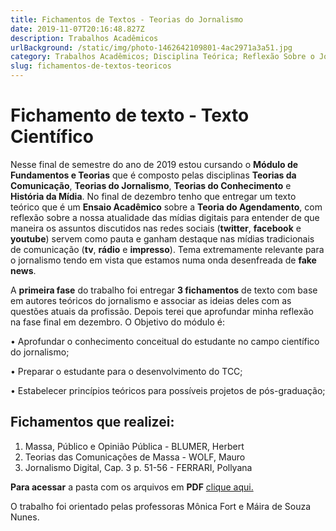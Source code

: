 ```yaml
---
title: Fichamentos de Textos - Teorias do Jornalismo
date: 2019-11-07T20:16:48.827Z
description: Trabalhos Acadêmicos
urlBackground: /static/img/photo-1462642109801-4ac2971a3a51.jpg
category: Trabalhos Acadêmicos; Disciplina Teórica; Reflexão Sobre o Jornalismo;
slug: fichamentos-de-textos-teoricos
---
```

# Fichamento de texto - Texto Científico

Nesse final de semestre do ano de 2019 estou cursando o **Módulo de Fundamentos e Teorias** que é composto pelas disciplinas **Teorias da Comunicação**, **Teorias do Jornalismo**, **Teorias do Conhecimento** e **História da Mídia**. No final de dezembro tenho que entregar um texto teórico que é um **Ensaio Acadêmico** sobre a **Teoria do Agendamento**, com reflexão sobre a nossa atualidade das mídias digitais para entender de que maneira os assuntos discutidos nas redes sociais (**twitter**, **facebook** e **youtube**) servem como pauta e ganham destaque nas mídias tradicionais de comunicação (**tv**, **rádio** e **impresso**). Tema extremamente relevante para o jornalismo tendo em vista que estamos numa onda desenfreada de **fake news**.

A **primeira fase** do trabalho foi entregar **3 fichamentos** de texto com base em autores teóricos do jornalismo e associar as ideias deles com as questões atuais da profissão. Depois terei que aprofundar minha reflexão na fase final em dezembro. O Objetivo do módulo é:

• Aprofundar o conhecimento conceitual do estudante no campo científico do jornalismo; 

• Preparar o estudante para o desenvolvimento do TCC; 

• Estabelecer princípios teóricos para possíveis projetos de pós-graduação;

## Fichamentos que realizei:

1. Massa, Público e Opinião Pública - BLUMER, Herbert
2. Teorias das Comunicações de Massa - WOLF, Mauro
3. Jornalismo Digital, Cap. 3 p. 51-56 - FERRARI, Pollyana

**Para acessar** a pasta com os arquivos em **PDF** [clique aqui.](https://drive.google.com/drive/folders/1rsB334yZPXFrM4V3_frkDxt_-HpmzldL)

O trabalho foi orientado pelas professoras Mônica Fort e Máira de Souza Nunes.
